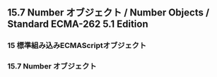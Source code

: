 15.7 Number オブジェクト / Number Objects / Standard ECMA-262 5.1 Edition
-------------------------------------------------------------------------

### 15 標準組み込みECMAScriptオブジェクト

### 15.7 Number オブジェクト
